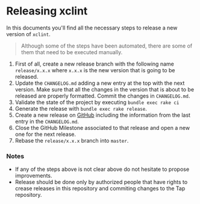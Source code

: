 # Releasing xclint

In this documents you'll find all the necessary steps to release a new version of `xclint`.

> Although some of the steps have been automated, there are some of them that need to be executed manually.

1. First of all, create a new release branch with the following name `release/x.x.x` where `x.x.x` is the new version that is going to be released.
2. Update the `CHANGELOG.md` adding a new entry at the top with the next version. Make sure that all the changes in the version that is about to be released are properly formatted. Commit the changes in `CHANGELOG.md`.
3. Validate the state of the project by executing `bundle exec rake ci`
4. Generate the release with `bundle exec rake release`.
5. Create a new release on [GitHub](https://github.com/xcodeswift/xclint) including the information from the last entry in the `CHANGELOG.md`.
6. Close the GitHub Milestone associated to that release and open a new one for the next release.
7. Rebase the `release/x.x.x` branch into `master`.

### Notes
- If any of the steps above is not clear above do not hesitate to propose improvements.
- Release should be done only by authorized people that have rights to crease releases in this repository and commiting changes to the Tap repository.
